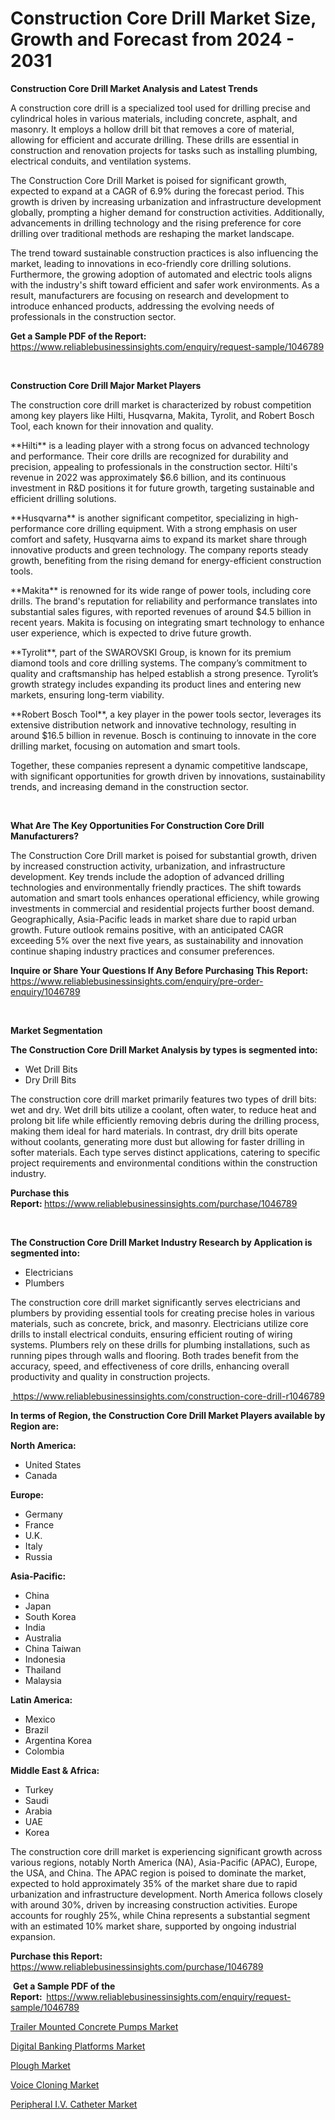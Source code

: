 <p><h1>Construction Core Drill Market Size, Growth and Forecast from 2024 - 2031</h1></p><p><strong>Construction Core Drill Market Analysis and Latest Trends</strong></p>
<p><p>A construction core drill is a specialized tool used for drilling precise and cylindrical holes in various materials, including concrete, asphalt, and masonry. It employs a hollow drill bit that removes a core of material, allowing for efficient and accurate drilling. These drills are essential in construction and renovation projects for tasks such as installing plumbing, electrical conduits, and ventilation systems.</p><p>The Construction Core Drill Market is poised for significant growth, expected to expand at a CAGR of 6.9% during the forecast period. This growth is driven by increasing urbanization and infrastructure development globally, prompting a higher demand for construction activities. Additionally, advancements in drilling technology and the rising preference for core drilling over traditional methods are reshaping the market landscape. </p><p>The trend toward sustainable construction practices is also influencing the market, leading to innovations in eco-friendly core drilling solutions. Furthermore, the growing adoption of automated and electric tools aligns with the industry's shift toward efficient and safer work environments. As a result, manufacturers are focusing on research and development to introduce enhanced products, addressing the evolving needs of professionals in the construction sector.</p></p>
<p><strong>Get a Sample PDF of the Report:&nbsp;</strong> <a href="https://www.reliablebusinessinsights.com/enquiry/request-sample/1046789?utm_campaign=115&utm_medium=2&utm_source=Github&utm_content=ia&utm_term=17112024&utm_id=construction-core-drill">https://www.reliablebusinessinsights.com/enquiry/request-sample/1046789</a></p>
<p>&nbsp;</p>
<p><strong>Construction Core Drill Major Market Players</strong></p>
<p><p>The construction core drill market is characterized by robust competition among key players like Hilti, Husqvarna, Makita, Tyrolit, and Robert Bosch Tool, each known for their innovation and quality.</p><p>**Hilti** is a leading player with a strong focus on advanced technology and performance. Their core drills are recognized for durability and precision, appealing to professionals in the construction sector. Hilti's revenue in 2022 was approximately $6.6 billion, and its continuous investment in R&D positions it for future growth, targeting sustainable and efficient drilling solutions.</p><p>**Husqvarna** is another significant competitor, specializing in high-performance core drilling equipment. With a strong emphasis on user comfort and safety, Husqvarna aims to expand its market share through innovative products and green technology. The company reports steady growth, benefiting from the rising demand for energy-efficient construction tools.</p><p>**Makita** is renowned for its wide range of power tools, including core drills. The brand's reputation for reliability and performance translates into substantial sales figures, with reported revenues of around $4.5 billion in recent years. Makita is focusing on integrating smart technology to enhance user experience, which is expected to drive future growth.</p><p>**Tyrolit**, part of the SWAROVSKI Group, is known for its premium diamond tools and core drilling systems. The company’s commitment to quality and craftsmanship has helped establish a strong presence. Tyrolit’s growth strategy includes expanding its product lines and entering new markets, ensuring long-term viability.</p><p>**Robert Bosch Tool**, a key player in the power tools sector, leverages its extensive distribution network and innovative technology, resulting in around $16.5 billion in revenue. Bosch is continuing to innovate in the core drilling market, focusing on automation and smart tools.</p><p>Together, these companies represent a dynamic competitive landscape, with significant opportunities for growth driven by innovations, sustainability trends, and increasing demand in the construction sector.</p></p>
<p>&nbsp;</p>
<p><strong>What Are The Key Opportunities For Construction Core Drill Manufacturers?</strong></p>
<p><p>The Construction Core Drill market is poised for substantial growth, driven by increased construction activity, urbanization, and infrastructure development. Key trends include the adoption of advanced drilling technologies and environmentally friendly practices. The shift towards automation and smart tools enhances operational efficiency, while growing investments in commercial and residential projects further boost demand. Geographically, Asia-Pacific leads in market share due to rapid urban growth. Future outlook remains positive, with an anticipated CAGR exceeding 5% over the next five years, as sustainability and innovation continue shaping industry practices and consumer preferences.</p></p>
<p><strong>Inquire or Share Your Questions If Any Before Purchasing This Report:</strong> <a href="https://www.reliablebusinessinsights.com/enquiry/pre-order-enquiry/1046789?utm_campaign=115&utm_medium=2&utm_source=Github&utm_content=ia&utm_term=17112024&utm_id=construction-core-drill">https://www.reliablebusinessinsights.com/enquiry/pre-order-enquiry/1046789</a></p>
<p>&nbsp;</p>
<p><strong>Market Segmentation</strong></p>
<p><strong>The Construction Core Drill Market Analysis by types is segmented into:</strong></p>
<p><ul><li>Wet Drill Bits</li><li>Dry Drill Bits</li></ul></p>
<p><p>The construction core drill market primarily features two types of drill bits: wet and dry. Wet drill bits utilize a coolant, often water, to reduce heat and prolong bit life while efficiently removing debris during the drilling process, making them ideal for hard materials. In contrast, dry drill bits operate without coolants, generating more dust but allowing for faster drilling in softer materials. Each type serves distinct applications, catering to specific project requirements and environmental conditions within the construction industry.</p></p>
<p><strong>Purchase this Report:&nbsp;</strong><a href="https://www.reliablebusinessinsights.com/purchase/1046789?utm_campaign=115&utm_medium=2&utm_source=Github&utm_content=ia&utm_term=17112024&utm_id=construction-core-drill">https://www.reliablebusinessinsights.com/purchase/1046789</a></p>
<p>&nbsp;</p>
<p><strong>The Construction Core Drill Market Industry Research by Application is segmented into:</strong></p>
<p><ul><li>Electricians</li><li>Plumbers</li></ul></p>
<p><p>The construction core drill market significantly serves electricians and plumbers by providing essential tools for creating precise holes in various materials, such as concrete, brick, and masonry. Electricians utilize core drills to install electrical conduits, ensuring efficient routing of wiring systems. Plumbers rely on these drills for plumbing installations, such as running pipes through walls and flooring. Both trades benefit from the accuracy, speed, and effectiveness of core drills, enhancing overall productivity and quality in construction projects.</p></p>
<p><a href="https://www.reliablebusinessinsights.com/construction-core-drill-r1046789?utm_campaign=115&utm_medium=2&utm_source=Github&utm_content=ia&utm_term=17112024&utm_id=construction-core-drill">&nbsp;https://www.reliablebusinessinsights.com/construction-core-drill-r1046789</a></p>
<p><strong>In terms of Region, the Construction Core Drill Market Players available by Region are:</strong></p>
<p>
    <p> <strong> North America: </strong>
        <ul>
            <li>United States</li>
            <li>Canada</li>
        </ul>
        </p> 
    <p> <strong> Europe: </strong>
        <ul>
            <li>Germany</li>
            <li>France</li>
            <li>U.K.</li>
            <li>Italy</li>
            <li>Russia</li>
        </ul>
        </p> 
    <p> <strong> Asia-Pacific: </strong>
        <ul>
            <li>China</li>
            <li>Japan</li>
            <li>South Korea</li>
            <li>India</li>
            <li>Australia</li>
            <li>China Taiwan</li>
            <li>Indonesia</li>
            <li>Thailand</li>
            <li>Malaysia</li>
        </ul>
        </p> 
    <p> <strong> Latin America: </strong>
        <ul>
            <li>Mexico</li>
            <li>Brazil</li>
            <li>Argentina Korea</li>
            <li>Colombia</li>
        </ul>
        </p> 
    <p> <strong> Middle East & Africa: </strong>
        <ul>
            <li>Turkey</li>
            <li>Saudi</li>
            <li>Arabia</li>
            <li>UAE</li>
            <li>Korea</li>
        </ul>
    </p>
    </p>
<p><p>The construction core drill market is experiencing significant growth across various regions, notably North America (NA), Asia-Pacific (APAC), Europe, the USA, and China. The APAC region is poised to dominate the market, expected to hold approximately 35% of the market share due to rapid urbanization and infrastructure development. North America follows closely with around 30%, driven by increasing construction activities. Europe accounts for roughly 25%, while China represents a substantial segment with an estimated 10% market share, supported by ongoing industrial expansion.</p></p>
<p><strong>Purchase this Report: </strong><a href="https://www.reliablebusinessinsights.com/purchase/1046789?utm_campaign=115&utm_medium=2&utm_source=Github&utm_content=ia&utm_term=17112024&utm_id=construction-core-drill">https://www.reliablebusinessinsights.com/purchase/1046789</a></p>
<p>&nbsp;<strong>Get a Sample PDF of the Report:&nbsp;&nbsp;</strong><a href="https://www.reliablebusinessinsights.com/enquiry/request-sample/1046789?utm_campaign=115&utm_medium=2&utm_source=Github&utm_content=ia&utm_term=17112024&utm_id=construction-core-drill">https://www.reliablebusinessinsights.com/enquiry/request-sample/1046789</a></p>
<p><strong></strong></p>
<p><p><a href="https://www.linkedin.com/pulse/strategic-market-insights-global-trailer-mounted-concrete-drpxc?utm_campaign=115&utm_medium=2&utm_source=Github&utm_content=ia&utm_term=17112024&utm_id=construction-core-drill">Trailer Mounted Concrete Pumps Market</a></p><p><a href="https://issuu.com/reportprime-2/docs/digital-banking-platforms-market-si_28f491e29b8aff?utm_campaign=115&utm_medium=2&utm_source=Github&utm_content=ia&utm_term=17112024&utm_id=construction-core-drill">Digital Banking Platforms Market</a></p><p><a href="https://www.linkedin.com/pulse/global-plough-market-analysis-trends-forecasts-growth-qw4jc?utm_campaign=115&utm_medium=2&utm_source=Github&utm_content=ia&utm_term=17112024&utm_id=construction-core-drill">Plough Market</a></p><p><a href="https://issuu.com/reportprime-2/docs/voice-cloning-market-size-2030.pptx_8c36d2518bf96e?utm_campaign=115&utm_medium=2&utm_source=Github&utm_content=ia&utm_term=17112024&utm_id=construction-core-drill">Voice Cloning Market</a></p><p><a href="https://github.com/MonroeBullock54/Market-Research-Report-List-1/blob/main/peripheral-iv-catheter-market.md?utm_campaign=115&utm_medium=2&utm_source=Github&utm_content=ia&utm_term=17112024&utm_id=construction-core-drill">Peripheral I.V. Catheter Market</a></p></p>